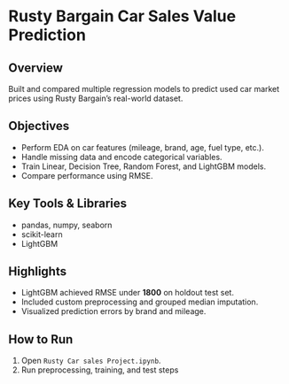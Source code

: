 # Rusty Bargain Car Sales Value Prediction

## Overview
Built and compared multiple regression models to predict used car market prices using Rusty Bargain’s real-world dataset.

## Objectives
- Perform EDA on car features (mileage, brand, age, fuel type, etc.).
- Handle missing data and encode categorical variables.
- Train Linear, Decision Tree, Random Forest, and LightGBM models.
- Compare performance using RMSE.

## Key Tools & Libraries
- pandas, numpy, seaborn
- scikit-learn
- LightGBM

## Highlights
- LightGBM achieved RMSE under **1800** on holdout test set.
- Included custom preprocessing and grouped median imputation.
- Visualized prediction errors by brand and mileage.

## How to Run
1. Open `Rusty Car sales Project.ipynb`.
2. Run preprocessing, training, and test steps
